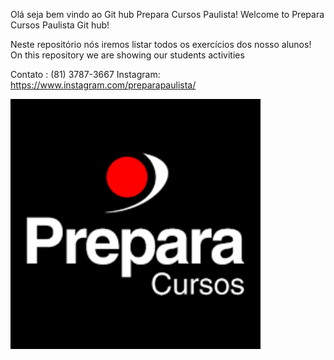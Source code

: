 Olá seja bem vindo ao Git hub Prepara Cursos Paulista!
Welcome to Prepara Cursos Paulista Git hub!

Neste repositório nós iremos listar todos os exercícios dos nosso alunos!
On this repository we are showing our students activities

Contato : (81) 3787-3667
Instagram: https://www.instagram.com/preparapaulista/

<img align="midle" width="400" hight="400" src="prepara cursos img.png" />

